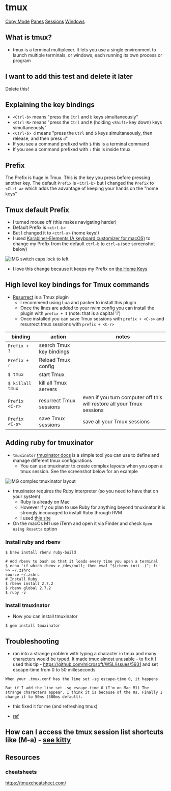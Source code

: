 # tmux
[Copy Mode](./tmux/copy-mode.md)
[Panes](./tmux/panes.md)
[Sessions](./tmux/sessions.md)
[Windows](./tmux/indows.md)

## What is tmux?
* tmux is a terminal multiplexer. It lets you use a single environment to launch multiple terminals, or windows, each running its own process or program

## I want to add this test and delete it later
Delete this!

## Explaining the key bindings
* `<Ctrl-b>` means "press the `Ctrl` and `b` keys simultaneously"
* `<Ctrl-R>` means "press the `Ctrl` and `R` (holding `<Shift>` key down) keys simultaneously"
* `<Ctrl-b> d` means "press the `Ctrl` and `b` keys simultaneously, then release, and then press `d`"
* If you see a command prefixed with `$` this is a terminal command
* If you see a command prefixed with `:` this is inside tmux

## Prefix
The Prefix is huge in Tmux. This is the key you press before pressing another key. The default `Prefix` is `<Ctrl-b>` but I changed the `Prefix` to `<Ctrl-a>` which adds the advantage of keeping your hands on the "home keys"

## Tmux default Prefix
* I turned mouse off (this makes navigating harder)
* Default Prefix is `<ctrl-b>`
* But I changed it to `<ctrl-a>` (home keys!)
* I used <a href="https://karabiner-elements.pqrs.org/" target="_blank">Karabiner-Elements (A keyboard customizer for macOS)</a> to change my Prefix from the default `ctrl-b` to `ctrl-a` (see screenshot below)

![IMG switch caps lock to left <ctrl>](https://i.imgur.com/mANdoxO.png)

* I love this change because it keeps my Prefix on <a href="https://medium.com/usevim/the-importance-of-the-home-row-f65a43dde1fd" target="_blank">the Home Keys</a>

## High level key bindings for Tmux commands
* [Resurrect](https://github.com/tmux-plugins/tmux-resurrect) is a Tmux plugin
  * I recommend using Lua and packer to install this plugin
  * Once the lines are added to your nvim config you can install the plugin with `prefix + I` (note: that is a capital 'I')
  * Once installed you can save Tmux sessions with `prefix + <C-s>` and resurrect tmux sessions with `prefix + <C-r>`

| binding           | action                   | notes                                                                  |
|-------------------|--------------------------|------------------------------------------------------------------------|
| `Prefix + ?`      | search Tmux key bindings |                                                                        |
| `Prefix + r`      | Reload Tmux config       |                                                                        |
| `$ tmux`          | start Tmux               |                                                                        |
| `$ killall tmux`  | kill all Tmux servers    |                                                                        |
| `Prefix <C-r>` | resurrect Tmux sessions  | even if you turn computer off this will restore all your Tmux sessions |
| `Prefix <C-s>` | save Tmux sessions       | save all your Tmux sessions                                            |

## Adding ruby for tmuxinator
* `tmuxinator` <a href="https://github.com/guyhughes/tmuxinator" target="_blank">tmuxinator docs</a> is a simple tool you can use to define and manage different tmux configurations
    - You can use tmuxinator to create complex layouts when you open a tmux session. See the screenshot below for an example

![IMG complex tmuxinator layout](https://i.imgur.com/EMrVgcq.png)
* tmuxinator requires the Ruby interpreter (so you need to have that on your system)
    - Ruby is already on Mac
    - However if y ou plan to use Ruby for anything beyond tmuxinator it is strongly incouraged to install Ruby through RVM
    - I used [this site](https://kemalmutlu.medium.com/installing-ruby-on-rails-macbook-pro-m1-4272da855fb3)
* On the macOs M1 use iTerm and open it via Finder and check `Open using Rosetta` option

### Install ruby and rbenv

`$ brew install rbenv ruby-build`

```
# Add rbenv to bash so that it loads every time you open a terminal
$ echo 'if which rbenv > /dev/null; then eval "$(rbenv init -)"; fi' >> ~/.zshrc
source ~/.zshrc
# Install Ruby
$ rbenv install 2.7.2
$ rbenv global 2.7.2
$ ruby -v
```

### Install tmuxinator
* Now you can install tmuxinator

`$ gem install tmuxinator`

## Troubleshooting
* ran into a strange problem with typing a character in tmux and many characters would be typed. It made tmux almost unusable - to fix it I used this tip - https://github.com/microsoft/WSL/issues/5931 and set escape-time from 0 to 50 milleseconds

```
When your .tmux.conf has the line set -sg escape-time 0, it happens.

But if I add the line set -sg escape-time 0 (I'm on Mac M1) The strange characters appear. I think it is because of the 0s. Finally I change it to 50ms (500ms default).
```
- this fixed it for me (and refreshing tmux)
* [ref](https://github.com/microsoft/WSL/issues/5931)

## How can I access the tmux session list shortcuts like (M-a) - [see kitty](../tools/terminals/kitty.md)
## Resources
### cheatsheets
https://tmuxcheatsheet.com/
